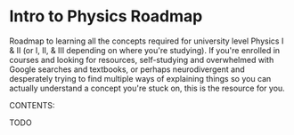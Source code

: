 # Intro to Physics Roadmap

Roadmap to learning all the concepts required for university level Physics I &amp; II (or I,  II, &amp; III depending on where you're studying). If you're enrolled in courses and looking for resources, self-studying and overwhelmed with Google searches and textbooks, or perhaps neurodivergent and desperately trying to find multiple ways of explaining things so you can actually understand a concept you're stuck on, this is the resource for you. 

CONTENTS: 

TODO
